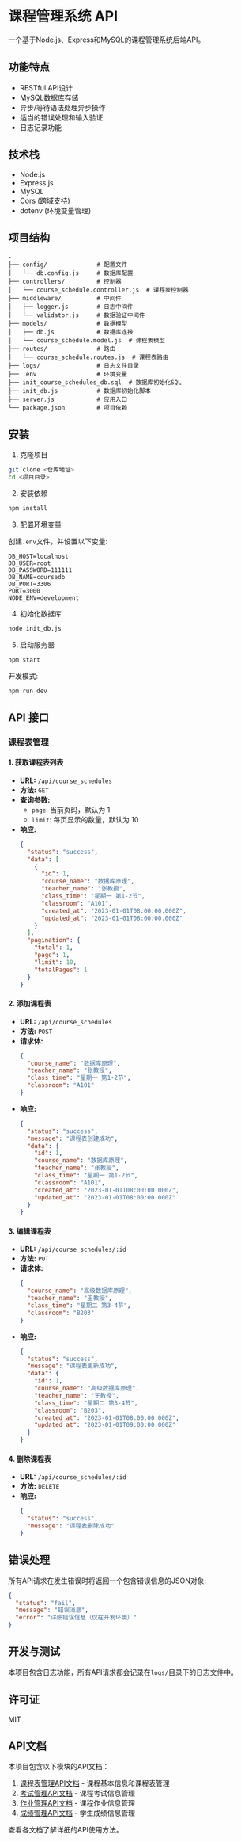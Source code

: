 # 课程管理系统 API

一个基于Node.js、Express和MySQL的课程管理系统后端API。

## 功能特点

- RESTful API设计
- MySQL数据库存储
- 异步/等待语法处理异步操作
- 适当的错误处理和输入验证
- 日志记录功能

## 技术栈

- Node.js
- Express.js
- MySQL
- Cors (跨域支持)
- dotenv (环境变量管理)

## 项目结构

```
.
├── config/              # 配置文件
│   └── db.config.js     # 数据库配置
├── controllers/         # 控制器
│   └── course_schedule.controller.js  # 课程表控制器
├── middleware/          # 中间件
│   ├── logger.js        # 日志中间件
│   └── validator.js     # 数据验证中间件
├── models/              # 数据模型
│   ├── db.js            # 数据库连接
│   └── course_schedule.model.js  # 课程表模型
├── routes/              # 路由
│   └── course_schedule.routes.js  # 课程表路由
├── logs/                # 日志文件目录
├── .env                 # 环境变量
├── init_course_schedules_db.sql  # 数据库初始化SQL
├── init_db.js           # 数据库初始化脚本
├── server.js            # 应用入口
└── package.json         # 项目依赖
```

## 安装

1. 克隆项目

```bash
git clone <仓库地址>
cd <项目目录>
```

2. 安装依赖

```bash
npm install
```

3. 配置环境变量

创建`.env`文件，并设置以下变量:

```
DB_HOST=localhost
DB_USER=root
DB_PASSWORD=111111
DB_NAME=coursedb
DB_PORT=3306
PORT=3000
NODE_ENV=development
```

4. 初始化数据库

```bash
node init_db.js
```

5. 启动服务器

```bash
npm start
```

开发模式:

```bash
npm run dev
```

## API 接口

### 课程表管理

#### 1. 获取课程表列表

- **URL:** `/api/course_schedules`
- **方法:** `GET`
- **查询参数:**
  - `page`: 当前页码，默认为 1
  - `limit`: 每页显示的数量，默认为 10
- **响应:**
  ```json
  {
    "status": "success",
    "data": [
      {
        "id": 1,
        "course_name": "数据库原理",
        "teacher_name": "张教授",
        "class_time": "星期一 第1-2节",
        "classroom": "A101",
        "created_at": "2023-01-01T08:00:00.000Z",
        "updated_at": "2023-01-01T08:00:00.000Z"
      }
    ],
    "pagination": {
      "total": 1,
      "page": 1,
      "limit": 10,
      "totalPages": 1
    }
  }
  ```

#### 2. 添加课程表

- **URL:** `/api/course_schedules`
- **方法:** `POST`
- **请求体:**
  ```json
  {
    "course_name": "数据库原理",
    "teacher_name": "张教授",
    "class_time": "星期一 第1-2节",
    "classroom": "A101"
  }
  ```
- **响应:**
  ```json
  {
    "status": "success",
    "message": "课程表创建成功",
    "data": {
      "id": 1,
      "course_name": "数据库原理",
      "teacher_name": "张教授",
      "class_time": "星期一 第1-2节",
      "classroom": "A101",
      "created_at": "2023-01-01T08:00:00.000Z",
      "updated_at": "2023-01-01T08:00:00.000Z"
    }
  }
  ```

#### 3. 编辑课程表

- **URL:** `/api/course_schedules/:id`
- **方法:** `PUT`
- **请求体:**
  ```json
  {
    "course_name": "高级数据库原理",
    "teacher_name": "王教授",
    "class_time": "星期二 第3-4节",
    "classroom": "B203"
  }
  ```
- **响应:**
  ```json
  {
    "status": "success",
    "message": "课程表更新成功",
    "data": {
      "id": 1,
      "course_name": "高级数据库原理",
      "teacher_name": "王教授",
      "class_time": "星期二 第3-4节",
      "classroom": "B203",
      "created_at": "2023-01-01T08:00:00.000Z",
      "updated_at": "2023-01-01T09:00:00.000Z"
    }
  }
  ```

#### 4. 删除课程表

- **URL:** `/api/course_schedules/:id`
- **方法:** `DELETE`
- **响应:**
  ```json
  {
    "status": "success",
    "message": "课程表删除成功"
  }
  ```

## 错误处理

所有API请求在发生错误时将返回一个包含错误信息的JSON对象:

```json
{
  "status": "fail",
  "message": "错误消息",
  "error": "详细错误信息（仅在开发环境）"
}
```

## 开发与测试

本项目包含日志功能，所有API请求都会记录在`logs/`目录下的日志文件中。

## 许可证

MIT 

## API文档

本项目包含以下模块的API文档：

1. [课程表管理API文档](./course_api_docs.md) - 课程基本信息和课程表管理
2. [考试管理API文档](./exam_api_docs.md) - 课程考试信息管理
3. [作业管理API文档](./assignment_api_docs.md) - 课程作业信息管理  
4. [成绩管理API文档](./grade_api_docs.md) - 学生成绩信息管理

查看各文档了解详细的API使用方法。 